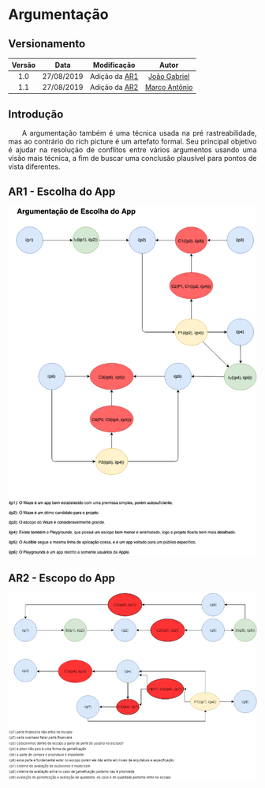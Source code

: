 # Argumentação
## Versionamento
| Versão | Data | Modificação | Autor |
| :---: | :---: | :---: | :---: |
| 1.0 | 27/08/2019 | Adição da [AR1](#ar1-escolhadoapp) | [João Gabriel](https://github.com/flyerjohn) |
| 1.1 | 27/08/2019 | Adição da [AR2](#ar2-escopodoapp) | [Marco Antônio](https://github.com/markinlimac) |

## Introdução
<p align="justify">&emsp;&emsp;A argumentação também é uma técnica usada na pré rastreabilidade, mas ao contrário do rich picture é um artefato formal. Seu principal objetivo é ajudar na resolução de conflitos entre vários argumentos usando uma visão mais técnica, a fim de buscar uma conclusão plausível para pontos de vista diferentes.</p>

## AR1 - Escolha do App
![escolha_app](img/ArgumentacaoEscolha.png)
## AR2 - Escopo do App
![escopo_app](img/ArgumentacaoEscopo.png)

